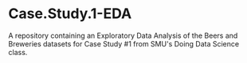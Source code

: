 # Case.Study.1-EDA
A repository containing an Exploratory Data Analysis of the Beers and Breweries datasets for Case Study #1 from SMU's Doing Data Science class.

